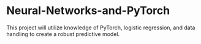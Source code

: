 # Neural-Networks-and-PyTorch
This project will utilize knowledge of PyTorch, logistic regression, and data handling to create a robust predictive model. 
